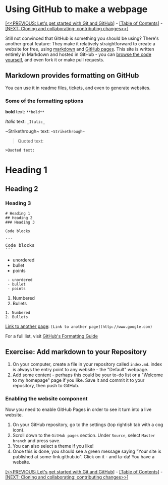 # Using GitHub to make a webpage

[[<<PREVIOUS: Let's get started with Git and GitHub]](git-01-lets-get-started-with-github.md) -
[[Table of Contents]](../../index) - [[NEXT: Cloning and collaborating: contributing changes>>]](git-03-cloning-and-collaborating.md)

Still not convinced that GitHub is something you should be using? There's another great feature: They make it relatively straightforward to create a website for free, using [markdown](https://help.github.com/categories/writing-on-github/) and [GitHub pages](https://pages.github.com/). This site is written entirely in Markdown and hosted in GitHub - you can [browse the code yourself](https://github.com/open-source-for-researchers/open-source-workshop), and even fork it or make pull requests.

## Markdown provides formatting on GitHub

You can use it in readme files, tickets, and even to generate websites.

### Some of the formatting options

**bold** text: `**bold**`

_Italic_ text: `_Italic_`

~Strikethrough~ text: `~Strikethrough~`

>Quoted text:

`>Quoted text:`


# Heading 1
## Heading 2
### Heading 3

```
# Heading 1
## Heading 2
### Heading 3
```

```
Code blocks
```

<pre>
```
Code blocks
```
</pre>

 - unordered
 - bullet
 - points


 ```
  - unordered
  - bullet
  - points
 ```


 1. Numbered
 2. Bullets


 ```
 1. Numbered
 2. Bullets
 ```

[Link to another page](http://www.google.com): `[Link to another page](http://www.google.com)`

For a full list, visit [GitHub's Formatting Guide](https://help.github.com/articles/basic-writing-and-formatting-syntax/#styling-text)

## Exercise: Add markdown to your Repository

1. On your computer, create a file in your repository called `index.md`. index is always the entry point to any website - the "Default" webpage.
2. Add some content - perhaps this could be your to-do list or a "Welcome to my homepage" page if you like. Save it and commit it to your repository, then push to GitHub.

### Enabling the website component

Now you need to enable GitHub Pages in order to see it turn into a live website.

1. On your GitHub repository, go to the settings (top rightish tab with a cog icon).
2. Scroll down to the `GitHub pages` section. Under `Source`, select `Master branch` and press save.
3. You can also select a theme if you like!
4. Once this is done, you should see a green message saying "Your site is published at some-link.github.io". Click on it - and ta-da! You have a website.

[[<<PREVIOUS: Let's get started with Git and GitHub]](git-01-lets-get-started-with-github.md) -
[[Table of Contents]](../../index) - [[NEXT: Cloning and collaborating: contributing changes>>]](git-03-cloning-and-collaborating.md)
